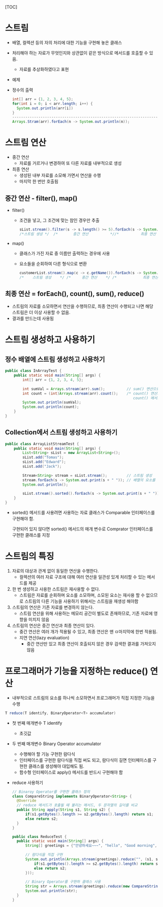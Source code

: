 [TOC]



# 스트림

- 배열, 컬렉션 등의 자의 처리에 대한 기능을 구현해 놓은 클래스

- 처리해야 하는 자료가 무엇인지와 상관없이 같은 방식으로 메서드를 호출할 수 있음.
  - 자료를 추상화하였다고 표현



- 예제

- 정수의 출력

  ```java
  int[] arr = {1, 2, 3, 4, 5};
  for(int i = 0; i < arr.length; i++) {
  	System.out.println(arr[i])
  }
  ----------------------------------------------------------------------------------------------------------------------------
  Arrays.Stram(arr).forEach(n -> System.out.println(n));
  ```



# 스트림 연산

- 중간 연산
  - 자료를 거르거나 변경하여 또 다른 자료를 내부적으로 생성
- 최종 연산
  - 생성된 내부 자료를 소모해 가면서 연산을 수행
  - 마지막 한 번만 호출됨



## 중간 연산 - filter(), map()

- filter()

  - 조건을 넣고, 그 조건에 맞는 참인 경우만 추출

    ```java
    sList.stream().filter(s -> s.length() >= 5).forEach(s -> System.out.println(s));
    /*스트림 생성 */  /*       중간 연산          *//*          최종 연산              */
    ```



- map()

  - 클래스가 가진 자료 중 이름만 출력하는 경우에 사용

  - 요소들을 순회하여 다른 형식으로 변환

    ```java
    customerList.stream().map(c -> c.getName()).forEach(s -> System.out.println(s));
    /*    스트림 생성    */ /*     중간 연산    */ /*            최종 연산            */
    ```



## 최종 연산 = forEach(), count(), sum(), reduce()

- 스트림의 자료를 소모하면서 연산을 수행하므로, 최종 연산이 수행되고 나면 해당 스트림은 더 이상 사용할 수 없음.
- 결과를 만드는데 사용됨



# 스트림 생성하고 사용하기



## 정수 배열에 스트림 생성하고 사용하기

```java
public class InArrayTest {
	public static void main(String[] args) {
		int[] arr = {1, 2, 3, 4, 5};
		
		int sumVal = Arrays.stream(arr).sum();			// sum() 연산으로 arr 배열에 저장된 값을 모두 더함
		int count = (int)Arrays.stream(arr).count();	/* count() 연산으로 arr 배열의 요소 개수를 반환
														   count() 메서드의 반환값은 long이므로 int형으로 형변환 */
		System.out.println(sumVal);
		System.out.println(count);
	}
}
```



## Collection에서 스트림 생성하고 사용하기



```java
public class ArrayListStreamTest {
	public static void main(String[] args) {
		List<String> sList = new ArrayList<String>();
		sList.add("Tomas");
		sList.add("Edward");
		sList.add("Jack");
		
		Stream<String> stream = sList.stream(); 		// 스트림 생성
		stream.forEach(s -> System.out.print(s + " "));	// 배열의 요소를 하나씩 출력
		System.out.println();
		
		sList.stream().sorted().forEach(s -> System.out.print(s + " "));	// 스트림 새로 생성 후 정렬
	}
}
```

- sorted() 메서드를 사용려면 사용하는 자료 클래스가 Comparable 인터페이스를 구현해야 함.

  구현되어 있지 않다면 sorted() 메서드의 매개 변수로 Comprator 인터페이스를 구현한 클래스를 지정



# 스트림의 특징



1. 자료의 대상과 관계 없이 동일한 연산을 수행한다.
   - 컬렉션의 여러 자료 구조에 대해 여러 연산을 일관성 있게 처리할 수 있는 메서드를 제공
2. 한 번 생성하고 사용한 스트림은 재사용할 수 없다.
   - 스트림은 자료를 순회하며 요소를 소모하며, 소모된 요소는 재사용 할 수 없으므로 스트림의 다른 기능을 사용하기 위해서는 스트림을 재생성 해야함
3. 스트림의 연산은 기존 자료를 변경하지 않는다.
   - 스트림 연산을 위해 사용하는 메모리 공간이 별도로 존재하므로, 기존 자료에 영향을 미치지 않음
4. 스트림의 연산은 중간 연산과 최종 연산이 있다.
   - 중간 연산은 여러 개가 적용될 수 있고, 최종 연산은 맨 ㅁ마지막에 한번 적용됨.
   - 지연 연산(lazy evaluation)
     - 중간 연산만 있고 최종 연산이 호출되지 않은 경우 검색한 결과를 가져오지 않음 



# 프로그래머가 기능을 지정하는 reduce() 연산

- 내부적으로 스트림의 요소를 하나씩 소모하면서 프로그래머가 직접 지정한 기능을 수행

```java
T reduce(T identify, BinaryOperator<T> accumulator)
```

- 첫 번째 매개변수 T identify
  - 초깃값
- 두 번째 매개변수 Binary Operator<T> accumulator
  - 수행해야 할 기능 구현한 람다식
  - 인터페이스를 구현한 람다식을 직접 써도 되고, 람다식이 길면 인터페이스를 구현한 클래스를 생성해야 대입해도 됨.
  - 함수형 인터페이스로 apply() 메서드를 반드시 구현해야 함



- reduce 사용하기

  ```java
  // Binaroy Operator를 구현한 클래스 정의
  class CompareString implements BinaryOperator<String> {
  	@Override
  	// reduce 메서드가 호출될 때 불리는 메서드, 두 문자열의 길이를 비교
  	public String apply(String s1, String s2) {
  		if(s1.getBytes().length >= s2.getBytes().length) return s1;
  		else return s2;
  	}
  }
  
  public class ReduceTest {
  	public static void main(String[] args) {
  		String[] greetings = {"안녕하세요~~~", "hello", "Good morning", "반갑습니다^^"};
  		
  		// 람다식을 직접 구현
  		System.out.println(Arrays.stream(greetings).reduce("", (s1, s2) -> {
  			if(s1.getBytes().length >= s2.getBytes().length) return s1;
  			else return s2;
  		}));
  		
  		// Binary Operator를 구현하 클래스 사용
  		String str = Arrays.stream(greetings).reduce(new CompareString()).get();
  		System.out.println(str);
  	}
  }
  ```

  

# 
